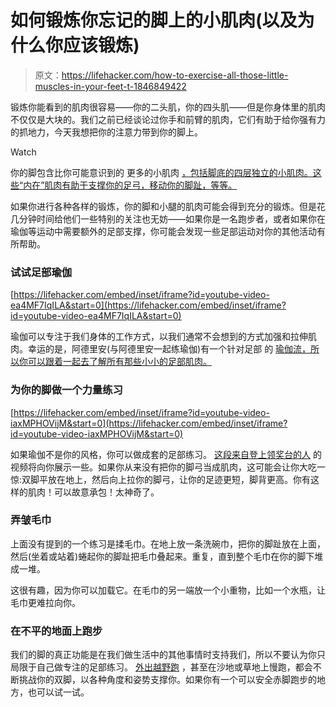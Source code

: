 # 如何锻炼你忘记的脚上的小肌肉(以及为什么你应该锻炼)

> 原文：<https://lifehacker.com/how-to-exercise-all-those-little-muscles-in-your-feet-t-1846849422>

锻炼你能看到的肌肉很容易——你的二头肌，你的四头肌——但是你身体里的肌肉不仅仅是大块的。我们之前已经谈论过你手和前臂的肌肉，它们有助于给你强有力的抓地力，今天我想把你的注意力带到你的脚上。

Watch

你的脚包含比你可能意识到的 更多的小肌肉 [，包括脚底的四层独立的小肌肉。这些“内在”肌肉有助于支撑你的足弓，移动你的脚趾，等等。](https://www.acefitness.org/education-and-resources/professional/expert-articles/6997/how-strong-is-your-foot-s-core/)

如果你进行各种各样的锻炼，你的脚和小腿的肌肉可能会得到充分的锻炼。但是花几分钟时间给他们一些特别的关注也无妨——如果你是一名跑步者，或者如果你在瑜伽等运动中需要额外的足部支撑，你可能会发现一些足部运动对你的其他活动有所帮助。

### 试试足部瑜伽

 [https://lifehacker.com/embed/inset/iframe?id=youtube-video-ea4MF7IqILA&start=0](https://lifehacker.com/embed/inset/iframe?id=youtube-video-ea4MF7IqILA&start=0) 

瑜伽可以专注于我们身体的工作方式，以我们通常不会想到的方式加强和拉伸肌肉。幸运的是，阿德里安(与阿德里安一起练瑜伽)有一个针对足部 的 [瑜伽流，所以你可以跟着一起去了解所有那些小小的足部肌肉。](https://www.youtube.com/watch?v=ea4MF7IqILA&feature=emb_imp_woyt)

### 为你的脚做一个力量练习

 [https://lifehacker.com/embed/inset/iframe?id=youtube-video-iaxMPHOVijM&start=0](https://lifehacker.com/embed/inset/iframe?id=youtube-video-iaxMPHOVijM&start=0) 

如果瑜伽不是你的风格，你可以做成套的足部练习。 [这段来自登上领奖台的人](https://www.youtube.com/watch?v=iaxMPHOVijM) 的视频将向你展示一些。如果你从来没有把你的脚弓当成肌肉，这可能会让你大吃一惊:双脚平放在地上，然后向上拉你的脚弓，让你的足迹更短，脚背更高。你有这样的肌肉！可以故意承包！太神奇了。

### 弄皱毛巾

上面没有提到的一个练习是揉毛巾。在地上放一条洗碗巾，把你的脚趾放在上面，然后(坐着或站着)蜷起你的脚趾把毛巾叠起来。重复，直到整个毛巾在你的脚下堆成一堆。

这很有趣，因为你可以加载它。在毛巾的另一端放一个小重物，比如一个水瓶，让毛巾更难拉向你。

### 在不平的地面上跑步

我们的脚的真正功能是在我们做生活中的其他事情时支持我们，所以不要认为你只局限于自己做专注的足部练习。 [外出越野跑](https://vitals.lifehacker.com/why-you-should-do-some-of-your-running-on-trails-1834763168) ，甚至在沙地或草地上慢跑，都会不断挑战你的双脚，以各种角度和姿势支撑你。如果你有一个可以安全赤脚跑步的地方，也可以试一试。